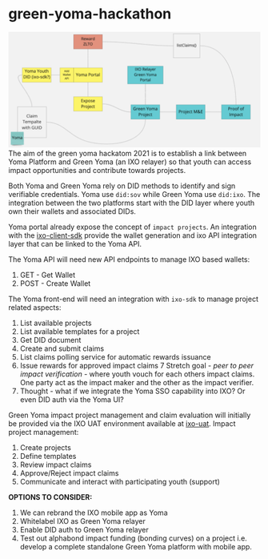 # green-yoma-hackathon
![Green Yoma Hackatom 2021](green_yoma.png "Green Yoma Hackatom 2021")
The aim of the green yoma hackatom 2021 is to establish a link between Yoma Platform and Green Yoma (an IXO relayer) so that youth can access impact opportunities and contribute towards projects.

Both Yoma and Green Yoma rely on DID methods to identify and sign verifiable credentials. Yoma use `did:sov` while Green Yoma use `did:ixo`.
The integration between the two platforms start with the DID layer where youth own their wallets and associated DIDs.

Yoma portal already expose the concept of `impact projects`. An integration with the [ixo-client-sdk](https://github.com/ixofoundation/ixo-client-sdk) provide the wallet generation and ixo API integration layer that can be linked to the Yoma API.

The Yoma API will need new API endpoints to manage IXO based wallets:
1. GET - Get Wallet
2. POST - Create Wallet

The Yoma front-end will need an integration with `ixo-sdk` to manage project related aspects:
1. List available projects
2. List available templates for a project
3. Get DID document
4. Create and submit claims
5. List claims polling service for automatic rewards issuance
6. Issue rewards for approved impact claims 
7 Stretch goal - *peer to peer impact verification* -  where youth vouch for each others impact claims. One party act as the impact maker and the other as the impact verifier.
8. Thought - what if we integrate the Yoma SSO capability into IXO? Or even DID auth via the Yoma UI?

Green Yoma impact project management and claim evaluation will initially be provided via the IXO UAT environment available at [ixo-uat](https://app-uat.ixo.world/).
Impact project management:
1. Create projects
2. Define templates
3. Review impact claims
4. Approve/Reject impact claims
5. Communicate and interact with participating youth (support)

**OPTIONS TO CONSIDER:**
1. We can rebrand the IXO mobile app as Yoma
2. Whitelabel IXO as Green Yoma relayer
3. Enable DID auth to Green Yoma relayer
4. Test out alphabond impact funding (bonding curves) on a project
i.e. develop a complete standalone Green Yoma platform with mobile app.






